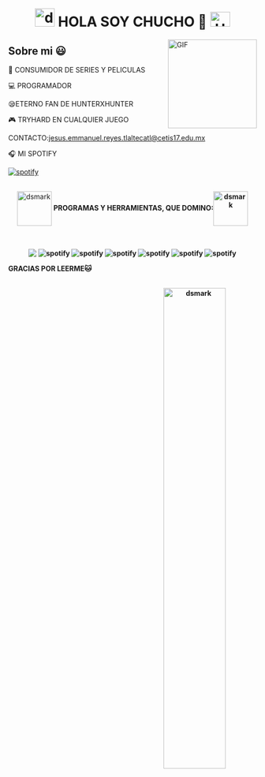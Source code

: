 # <div align="center"><img alt="dsmark" height="37px" width="40px" src="https://c.tenor.com/P7zWdgA3E2EAAAAi/spunchbob-the-g.gif"></img> HOLA SOY CHUCHO 💪  <img alt="Hola" height="30px" width="40px" src="https://emojipedia-us.s3.amazonaws.com/source/skype/289/ghost_1f47b.png"></img>

</div>

<img align="right" alt="GIF" height="180px" src="https://media.giphy.com/media/Ah3zHH7hvsSB2/giphy.gif" />

<h2>Sobre mi 😃</h2>
<!--Intro start-->

<p align="left">

🎥 CONSUMIDOR DE SERIES Y PELICULAS

💻 PROGRAMADOR

😪ETERNO FAN DE HUNTERXHUNTER

🎮 TRYHARD EN CUALQUIER JUEGO

CONTACTO:jesus.emmanuel.reyes.tlaltecatl@cetis17.edu.mx

🎧 MI SPOTIFY
<p align="left">
<a href="https://spotify.link/3Q95gTgoiKb" target="blank"><img align="center" src="https://img.shields.io/badge/Spotify-1ED760?&style=for-the-badge&logo=spotify&logoColor=white" alt="spotify"  /></a>
</p>
<br>

<div align="center">
<img alt="dsmark" align="center" height="70px" width="70px" src="https://c.tenor.com/cXlrPENTVkEAAAAi/chika-dance.gif">
 <b> PROGRAMAS Y HERRAMIENTAS, QUE DOMINO:<img alt="dsmark" align="center" height="70px" width="70px" src="https://c.tenor.com/cXlrPENTVkEAAAAi/chika-dance.gif">
 <p align="left"> <a><img align="https://img.shields.io/badge/HTML-239120?style=for-the-badge&logo=html5&logoColor=white"  /></a></p><br>
 <a><img align="center" src="https://img.shields.io/badge/JavaScript-F7DF1E?style=for-the-badge&logo=javascript&logoColor=black"  /></a>
<a><img align="center" src="https://img.shields.io/badge/CSS-239120?&style=for-the-badge&logo=css3&logoColor=white" alt="spotify"  /></a>
<a><img align="center" src="https://img.shields.io/badge/C%2B%2B-00599C?style=for-the-badge&logo=c%2B%2B&logoColor=white" alt="spotify"  /></a>
<a><img align="center" src="https://img.shields.io/badge/Java-ED8B00?style=for-the-badge&logo=openjdk&logoColor=white" alt="spotify"  /></a>
<a><img align="center" src="https://img.shields.io/badge/PHP-777BB4?style=for-the-badge&logo=php&logoColor=white" alt="spotify"  /></a>
<a><img align="center" src="https://img.shields.io/badge/HTML-239120?style=for-the-badge&logo=html5&logoColor=white" alt="spotify"  /></a>
<a><img align="center" src="https://img.shields.io/badge/MySQL-00000F?style=for-the-badge&logo=mysql&logoColor=white" alt="spotify"  /></a>

<p align="left">
GRACIAS POR LEERME🐱
</p>
<br>

<img alt="dsmark" align="right"  height="50%" width="50%" src="https://c.tenor.com/NzrqQHFBVz8AAAAj/kitty-transparent.gif">



